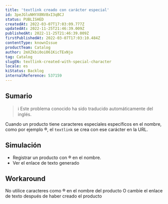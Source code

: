 ```yaml
---
title: 'textlink creado con carácter especial'
id: 3peJGluNHYX8NV8xI3qBCJ
status: PUBLISHED
createdAt: 2022-03-07T17:03:09.777Z
updatedAt: 2022-11-25T21:46:39.009Z
publishedAt: 2022-11-25T21:46:39.009Z
firstPublishedAt: 2022-03-07T17:03:10.484Z
contentType: knownIssue
productTeam: Catalog
author: 2mXZkbi0oi061KicTExNjo
tag: Catalog
slugEN: textlink-created-with-special-character
locale: es
kiStatus: Backlog
internalReference: 537159
---
```


## Sumario

>ℹ️ Este problema conocido ha sido traducido automáticamente del inglés.


Cuando un producto tiene caracteres especiales específicos en el nombre, como por ejemplo ®, el `textlink` se crea con ese carácter en la URL.



## Simulación



- Registrar un producto con ® en el nombre.
- Ver el enlace de texto generado



## Workaround


No utilice caracteres como ® en el nombre del producto
O cambie el enlace de texto después de haber creado el producto

